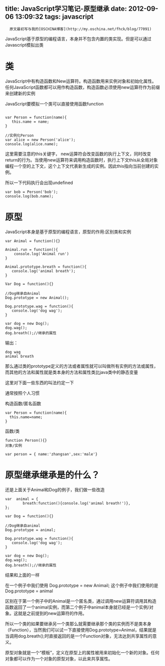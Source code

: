 title: JavaScript学习笔记-原型继承
date: 2012-09-06 13:09:32
tags: javascript
---

```
  原文最初写与我的[OSCHINA博客](http://my.oschina.net/fhck/blog/77091)
```

JavaScript基于原型的编程语言，本身并不包含内置的类实现。但是可以通过Javascript模拟出类

# 类

JavaScript中有构造函数和New运算符。构造函数用来实例对象和初始化属性。任何JavaScript函数都可以用作构造函数，构造函数必须使用new运算符作为前缀来创建新的实例

JavaScript要模拟一个类可以直接使用函数function

```

var Person = function(name){
   this.name = name;
}

//实例化Person
var alice = new Person('alice');
console.log(alice.name);
```

这里需要注意的this关键字， new运算符会改变函数的执行上下文，同时改变return的行为。当使用new运算符来调用构造函数时，执行上下文this从全局对象编程一个空的上下文，这个上下文代表新生成的实例。因此this指向当前创建的实例。

所以一下代码执行会出现undefined

```
var bob = Person('bob');
console.log(bob.name);
```

<!-- more -->

# 原型

JavaScript本身是基于原型的编程语言，原型的作用:区别类和实例

```
var Animal = function(){}

Animal.run = function(){
    console.log('Animal run')
}

Animal.prototype.breath = function(){
   console.log('animal breath');
}

Var Dog = function(){}

//Dog继承自Animal
Dog.prototype = new Animal();

Dog.prototype.wag = function(){
   console.log('dog wag');
}

var dog = new Dog();
dog.wag();
dog.breath();//继承的属性
```

输出：

```
dog wag
animal breath
```

那么通过类的prototype定义的方法或者属性就可以叫做所有实例的方法或属性，而其他的方法和属性就是类本身的方法和属性类比java类中的静态变量

这里对下面一些东西的叫法约定一下

通常按照个人习惯

构造函数/匿名函数

```
var Person = function(name){
  this.name=name;
}
```

函数/类

```
function Person(){}
对象/实例

var person = { name:'zhangsan',sex:'male'}
```


# 原型继承继承是的什么？

还是上面关于Animal和Dog的例子，我们做一些改造

```
var  animal = {
        breath:function(){console.log('animal breath!')},
};

var Dog = function(){}

//Dog继承自animal
Dog.prototype = animal;

Dog.prototype.wag = function(){
   console.log('dog wag');
}

var dog = new Dog();
dog.wag();
dog.breath();//继承的属性
```

结果和上面的一样

在一个例子中我们使用 Dog.prototype = new Animail;   这个例子中我们使用的是Dog.prototype = animal

区别在于第一个例子中的Animal是一个匿名类，通过调用new运算符调用其构造函数返回了一个animal实例，而第二个例子中animal本身就已经是一个实例/对象。这就是之前提到的new运算符的作用。

所以一个类的如果要继承另一个类那么就需要继承那个类的实例而不是类本身（Function），当然我们可以试一下直接使用Dog.prototype=Animal，结果就是当调用dog.breath();时直接返回的是一个Function对象，无法达到共享属性的意义。


原型对象就是一个“模板”，定义在原型上的属性被用来初始化一个新的对象。任何对象都可以作为一个对象的原型对象，以此来共享属性。
